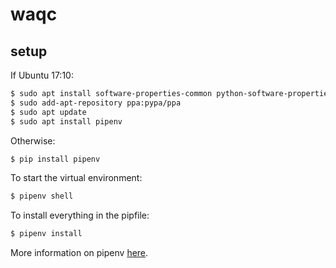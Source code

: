 # waqc

## setup

If Ubuntu 17:10:

```bash
$ sudo apt install software-properties-common python-software-properties
$ sudo add-apt-repository ppa:pypa/ppa
$ sudo apt update
$ sudo apt install pipenv
```
Otherwise:

```bash
$ pip install pipenv
```

To start the virtual environment:
```bash
$ pipenv shell
```

To install everything in the pipfile:
```bash
$ pipenv install
```

More information on pipenv [here](https://docs.pipenv.org/ "Pipenv docs").
